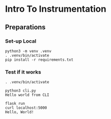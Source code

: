 # Intro To Instrumentation

## Preparations

### Set-up Local 

```shell
python3 -m venv .venv
. .venv/bin/activate
pip install -r requirements.txt
```

### Test if it works

```shell
. .venv/bin/activate

python3 cli.py
Hello world from CLI

flask run
curl localhost:5000
Hello, World!
```
